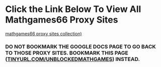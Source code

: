 # Click the Link Below To View All Mathgames66 Proxy Sites
[mathgames66 proxy sites collection)](https://docs.google.com/document/d/1Lb69MYpQo2AMXuaEIA3891mchR_pnwQiktrEYTFHTOQ/edit?usp=sharing)
### DO NOT BOOKMARK THE GOOGLE DOCS PAGE TO GO BACK TO THOSE PROXY SITES. BOOKMARK THIS PAGE ([TINYURL.COM/UNBLOCKEDMATHGAMES](HTTP://TINYURL.COM/UNBLOCKEDMATHGAMES)) INSTEAD.
